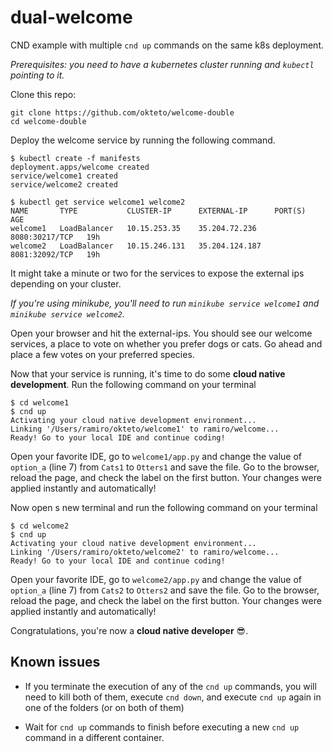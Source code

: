 # dual-welcome

CND example with multiple `cnd up` commands on the same k8s deployment.

*Prerequisites: you need to have a kubernetes cluster running and `kubectl` pointing to it.*

Clone this repo:

```console
git clone https://github.com/okteto/welcome-double
cd welcome-double
```

Deploy the welcome service by running the following command.
```console
$ kubectl create -f manifests 
deployment.apps/welcome created
service/welcome1 created
service/welcome2 created

$ kubectl get service welcome1 welcome2
NAME       TYPE           CLUSTER-IP      EXTERNAL-IP      PORT(S)          AGE
welcome1   LoadBalancer   10.15.253.35    35.204.72.236    8080:30217/TCP   19h
welcome2   LoadBalancer   10.15.246.131   35.204.124.187   8081:32092/TCP   19h
```
It might take a minute or two for the services to expose the external ips depending on your cluster.

*If you're using minikube, you'll need to run `minikube service welcome1` and `minikube service welcome2`.*

Open your browser and hit the external-ips. You should see our welcome services, a place to vote on whether you prefer dogs or cats. Go ahead and place a few votes on your preferred species. 

Now that your service is running, it's time to do some **cloud native development**. Run the following command on your terminal

```console
$ cd welcome1
$ cnd up
Activating your cloud native development environment...
Linking '/Users/ramiro/okteto/welcome1' to ramiro/welcome...
Ready! Go to your local IDE and continue coding!
```

Open your favorite IDE, go to `welcome1/app.py` and change the value of  `option_a` (line 7) from `Cats1` to `Otters1` and save the file. Go to the browser, reload the page, and check the label on the first button. Your changes were applied instantly and automatically!

Now open s new terminal and run the following command on your terminal

```console
$ cd welcome2
$ cnd up
Activating your cloud native development environment...
Linking '/Users/ramiro/okteto/welcome2' to ramiro/welcome...
Ready! Go to your local IDE and continue coding!
```

Open your favorite IDE, go to `welcome2/app.py` and change the value of  `option_a` (line 7) from `Cats2` to `Otters2` and save the file. Go to the browser, reload the page, and check the label on the first button. Your changes were applied instantly and automatically!

Congratulations, you're now a **cloud native developer** 😎.

## Known issues

- If you terminate the execution of any of the `cnd up` commands, you will need to kill both of them, execute `cnd down`, and execute `cnd up` again in one of the folders (or on both of them)

- Wait for `cnd up` commands to finish before executing a new `cnd up` command in a different container.
